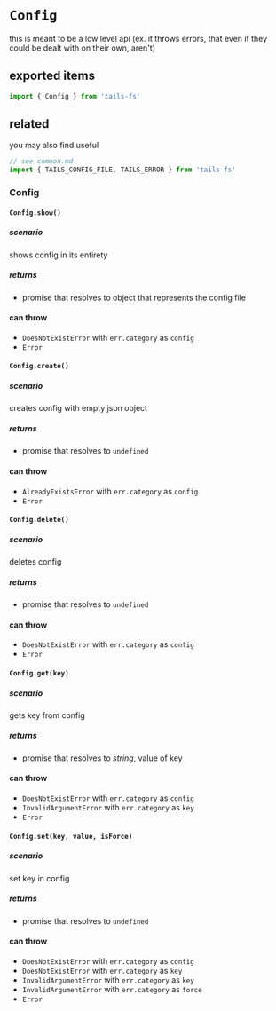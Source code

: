 # `Config`

this is meant to be a low level api (ex. it throws errors, that even if they could be dealt with on their own, aren't)

## exported items

```js
import { Config } from 'tails-fs'
```

## related

you may also find useful

```js
// see common.md
import { TAILS_CONFIG_FILE, TAILS_ERROR } from 'tails-fs'
```

### Config

#### `Config.show()`

##### scenario

shows config in its entirety

##### returns

- promise that resolves to object that represents the config file

#### can throw

- `DoesNotExistError` with `err.category` as `config`
- `Error`

#### `Config.create()`

##### scenario

creates config with empty json object

##### returns

- promise that resolves to `undefined`

#### can throw

- `AlreadyExistsError` with `err.category` as `config`
- `Error`

#### `Config.delete()`

##### scenario

deletes config

##### returns

- promise that resolves to `undefined`

#### can throw

- `DoesNotExistError` with `err.category` as `config`
- `Error`

#### `Config.get(key)`

##### scenario

gets key from config

##### returns

- promise that resolves to _string_, value of key

#### can throw

- `DoesNotExistError` with `err.category` as `config`
- `InvalidArgumentError` with `err.category` as `key`
- `Error`

#### `Config.set(key, value, isForce)`

##### scenario

set key in config

##### returns

- promise that resolves to `undefined`

#### can throw

- `DoesNotExistError` with `err.category` as `config`
- `DoesNotExistError` with `err.category` as `key`
- `InvalidArgumentError` with `err.category` as `key`
- `InvalidArgumentError` with `err.category` as `force`
- `Error`
